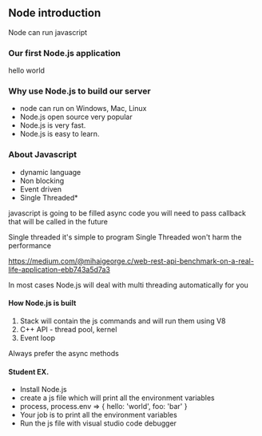 ## Node introduction

Node can run javascript

### Our first Node.js application

hello world

### Why use Node.js to build our server

- node can run on Windows, Mac, Linux
- Node.js open source very popular
- Node.js is very fast.
- Node.js is easy to learn.

### About Javascript

- dynamic language
- Non blocking 
- Event driven
- Single Threaded*

javascript is going to be filled async code
you will need to pass callback that will be called in the future

Single threaded it's simple to program
Single Threaded won't harm the performance 

https://medium.com/@mihaigeorge.c/web-rest-api-benchmark-on-a-real-life-application-ebb743a5d7a3

In most cases Node.js will deal with multi threading automatically for you


#### How Node.js is built

1. Stack will contain the js commands and will run them using V8
2. C++ API - thread pool, kernel
3. Event loop

Always prefer the async methods

#### Student EX.

- Install Node.js
- create a js file which will print all the environment variables
- process, process.env => { hello: 'world', foo: 'bar' }
- Your job is to print all the environment variables
- Run the js file with visual studio code debugger





